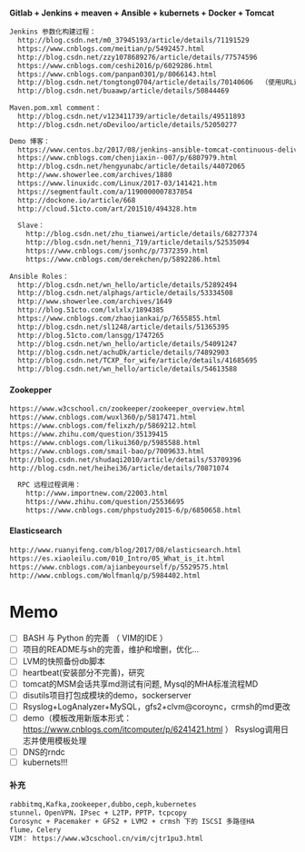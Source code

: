 #### Gitlab + Jenkins + meaven + Ansible + kubernets + Docker + Tomcat
```txt
Jenkins 参数化构建过程：
  http://blog.csdn.net/m0_37945193/article/details/71191529
  https://www.cnblogs.com/meitian/p/5492457.html
  http://blog.csdn.net/zzy1078689276/article/details/77574596
  https://www.cnblogs.com/ceshi2016/p/6029286.html
  https://www.cnblogs.com/panpan0301/p/8066143.html
  http://blog.csdn.net/tongtong0704/article/details/70140606  （使用URL远程触发参数构建）
  http://blog.csdn.net/buaawp/article/details/50844469
  
Maven.pom.xml comment：
  http://blog.csdn.net/v123411739/article/details/49511893
  http://blog.csdn.net/oDeviloo/article/details/52050277

Demo 博客：
  https://www.centos.bz/2017/08/jenkins-ansible-tomcat-continuous-delivery/
  https://www.cnblogs.com/chenjiaxin--007/p/6807979.html
  http://blog.csdn.net/hengyunabc/article/details/44072065
  http://www.showerlee.com/archives/1880
  https://www.linuxidc.com/Linux/2017-03/141421.htm
  https://segmentfault.com/a/1190000007837054
  http://dockone.io/article/668
  http://cloud.51cto.com/art/201510/494328.htm
  
  Slave：
    http://blog.csdn.net/zhu_tianwei/article/details/68277374
    http://blog.csdn.net/henni_719/article/details/52535094
    https://www.cnblogs.com/jsonhc/p/7372359.html
    https://www.cnblogs.com/derekchen/p/5892286.html
    
Ansible Roles：
  http://blog.csdn.net/wn_hello/article/details/52892494
  http://blog.csdn.net/alphags/article/details/53334508
  http://www.showerlee.com/archives/1649
  http://blog.51cto.com/lxlxlx/1894385
  https://www.cnblogs.com/zhaojiankai/p/7655855.html
  http://blog.csdn.net/sl1248/article/details/51365395
  http://blog.51cto.com/lansgg/1747265
  http://blog.csdn.net/wn_hello/article/details/54091247
  http://blog.csdn.net/achuDk/article/details/74892903
  http://blog.csdn.net/TCXP_for_wife/article/details/41685695
  http://blog.csdn.net/wn_hello/article/details/54613588
```
#### Zookepper
```txt
https://www.w3cschool.cn/zookeeper/zookeeper_overview.html
https://www.cnblogs.com/wuxl360/p/5817471.html
https://www.cnblogs.com/felixzh/p/5869212.html
https://www.zhihu.com/question/35139415
https://www.cnblogs.com/likui360/p/5985588.html
https://www.cnblogs.com/smail-bao/p/7009633.html
http://blog.csdn.net/shudaqi2010/article/details/53709396
http://blog.csdn.net/heihei36/article/details/70871074
  
  RPC 远程过程调用：
    http://www.importnew.com/22003.html
    https://www.zhihu.com/question/25536695
    https://www.cnblogs.com/phpstudy2015-6/p/6850658.html
```
#### Elasticsearch
```txt
http://www.ruanyifeng.com/blog/2017/08/elasticsearch.html
https://es.xiaoleilu.com/010_Intro/05_What_is_it.html
https://www.cnblogs.com/ajianbeyourself/p/5529575.html
http://www.cnblogs.com/Wolfmanlq/p/5984402.html
```
# Memo

- [ ] BASH 与 Python 的完善 （ VIM的IDE ）
- [ ] 项目的README与sh的完善，维护和增删，优化...
- [ ] LVM的快照备份db脚本
- [ ] heartbeat(安装部分不完善)，研究
- [ ] tomcat的MSM会话共享md测试有问题, Mysql的MHA标准流程MD
- [ ] disutils项目打包成模块的demo，sockerserver
- [ ] Rsyslog+LogAnalyzer+MySQL，gfs2+clvm@coroync，crmsh的md更改
- [ ] demo（模板改用新版本形式：https://www.cnblogs.com/itcomputer/p/6241421.html ） Rsyslog调用日志并使用模板处理
- [ ] DNS的rndc
- [ ] kubernets!!!

#### 补充
```txt
rabbitmq,Kafka,zookeeper,dubbo,ceph,kubernetes
stunnel，OpenVPN，IPsec + L2TP，PPTP，tcpcopy
Corosync + Pacemaker + GFS2 + LVM2 + crmsh 下的 ISCSI 多路径HA
flume，Celery
VIM： https://www.w3cschool.cn/vim/cjtr1pu3.html
```
